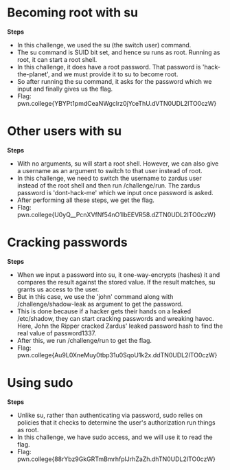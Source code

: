 # Becoming root with su
**Steps**
- In this challenge, we used the su (the switch user) command.
- The su command is SUID bit set, and hence su runs as root. Running as root, it can start a root shell.
-  In this challenge, it does have a root password. That password is 'hack-the-planet', and we must provide it to su to become root.
-  So after running the su command, it asks for the password which we input and finally gives us the flag.
- Flag: pwn.college{YBYPt1pmdCeaNWgclrz0jYceThU.dVTN0UDL2ITO0czW}
# Other users with su
**Steps**
- With no arguments, su will start a root shell. However, we can also give a username as an argument to switch to that user instead of root.
- In this challenge, we need to switch the username to zardus user instead of the root shell and then run /challenge/run. The zardus password is 'dont-hack-me' which we input once password is asked.
- After performing all these steps, we get the flag.
- Flag: pwn.college{U0yQ__PcnXVfNf54nO1IbEEVR58.dZTN0UDL2ITO0czW}
# Cracking passwords
**Steps**
- When we input a password into su, it one-way-encrypts (hashes) it and compares the result against the stored value. If the result matches, su grants us access to the user.
- But in this case, we use the 'john' command along with /challenge/shadow-leak as argument to get the password.
- This is done because if a hacker gets their hands on a leaked /etc/shadow, they can start cracking passwords and wreaking havoc. Here, John the Ripper cracked Zardus' leaked password hash to find the real value of password1337.
- After this, we run /challenge/run to get the flag.
- Flag: pwn.college{Au9L0XneMuy0tbp31u0SqoU1k2x.ddTN0UDL2ITO0czW}
# Using sudo
**Steps**
- Unlike su, rather than authenticating via password, sudo relies on policies that it checks to determine the user's authorization run things as root.
- In this challenge, we have sudo access, and we will use it to read the flag.
- Flag: pwn.college{88rYbz9GkGRTmBmrhfplJrhZaZh.dhTN0UDL2ITO0czW}
